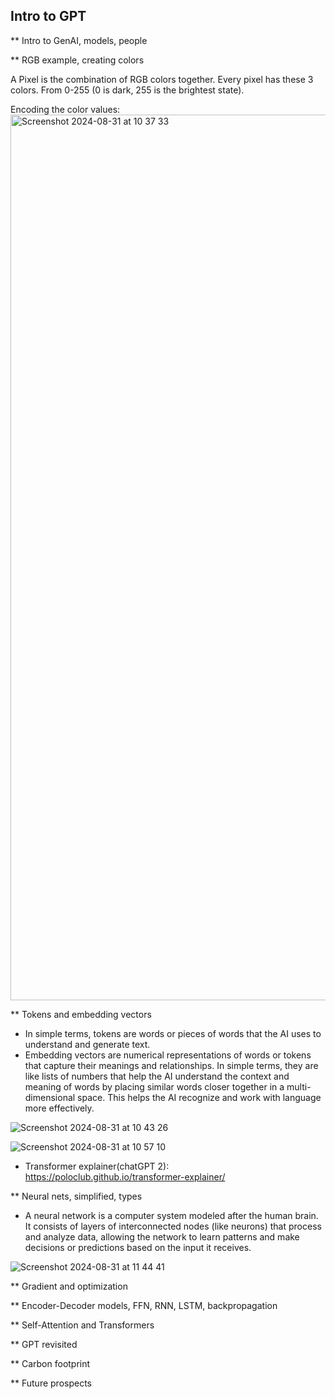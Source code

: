 ## Intro to GPT

** Intro to GenAI, models, people

** RGB example, creating colors

A Pixel is the combination of RGB colors together. Every pixel has these 3 colors. From 0-255 (0 is dark, 255 is the brightest state). 

Encoding the color values:
<img width="1417" alt="Screenshot 2024-08-31 at 10 37 33" src="https://github.com/user-attachments/assets/385d6c08-d3a5-4e74-8373-51f2b8896b6c">


** Tokens and embedding vectors

- In simple terms, tokens are words or pieces of words that the AI uses to understand and generate text. 
- Embedding vectors are numerical representations of words or tokens that capture their meanings and relationships. 
In simple terms, they are like lists of numbers that help the AI understand the context and meaning of words by placing similar words closer together in a multi-dimensional space. 
This helps the AI recognize and work with language more effectively.

![Screenshot 2024-08-31 at 10 43 26](https://github.com/user-attachments/assets/b0da8cb0-0f86-4378-a058-ab1e1246637f)

![Screenshot 2024-08-31 at 10 57 10](https://github.com/user-attachments/assets/c140e779-6380-492b-8d57-e2ea8fa7aaff)

- Transformer explainer(chatGPT 2): https://poloclub.github.io/transformer-explainer/
  

** Neural nets, simplified, types

- A neural network is a computer system modeled after the human brain. It consists of layers of interconnected nodes (like neurons)
that process and analyze data, allowing the network to learn patterns and make decisions or predictions based on the input it receives.

![Screenshot 2024-08-31 at 11 44 41](https://github.com/user-attachments/assets/a24c159b-67cf-475b-b290-0456d1ade914)


** Gradient and optimization

** Encoder-Decoder models, FFN, RNN, LSTM, backpropagation

** Self-Attention and Transformers

** GPT revisited

** Carbon footprint

** Future prospects


